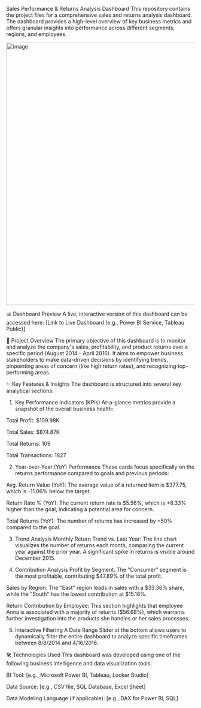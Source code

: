 Sales Performance & Returns Analysis Dashboard
This repository contains the project files for a comprehensive sales and returns analysis dashboard. The dashboard provides a high-level overview of key business metrics and offers granular insights into performance across different segments, regions, and employees.

<img width="1125" height="700" alt="image" src="https://github.com/user-attachments/assets/2783c1c8-afeb-4210-9fa7-78d567c819f4" />

  
📊 Dashboard Preview
A live, interactive version of this dashboard can be accessed here: [Link to Live Dashboard (e.g., Power BI Service, Tableau Public)]

📝 Project Overview
The primary objective of this dashboard is to monitor and analyze the company's sales, profitability, and product returns over a specific period (August 2014 - April 2016). It aims to empower business stakeholders to make data-driven decisions by identifying trends, pinpointing areas of concern (like high return rates), and recognizing top-performing areas.

✨ Key Features & Insights
The dashboard is structured into several key analytical sections:

1. Key Performance Indicators (KPIs)
At-a-glance metrics provide a snapshot of the overall business health:

Total Profit: $109.98K

Total Sales: $874.87K

Total Returns: 109

Total Transactions: 1827

2. Year-over-Year (YoY) Performance
These cards focus specifically on the returns performance compared to goals and previous periods:

Avg. Return Value (YoY): The average value of a returned item is $377.75, which is -11.06\% below the target.

Return Rate % (YoY): The current return rate is $5.56\%, which is +8.33\% higher than the goal, indicating a potential area for concern.

Total Returns (YoY): The number of returns has increased by +50\% compared to the goal.

3. Trend Analysis
Monthly Return Trend vs. Last Year: The line chart visualizes the number of returns each month, comparing the current year against the prior year. A significant spike in returns is visible around December 2015.

4. Contribution Analysis
Profit by Segment: The "Consumer" segment is the most profitable, contributing $47.89\% of the total profit.

Sales by Region: The "East" region leads in sales with a $33.36\% share, while the "South" has the lowest contribution at $15.18\%.

Return Contribution by Employee: This section highlights that employee Anna is associated with a majority of returns ($56.68\%), which warrants further investigation into the products she handles or her sales processes.

5. Interactive Filtering
A Date Range Slider at the bottom allows users to dynamically filter the entire dashboard to analyze specific timeframes between 8/8/2014 and 4/16/2016.

🛠️ Technologies Used
This dashboard was developed using one of the following business intelligence and data visualization tools:

BI Tool: [e.g., Microsoft Power BI, Tableau, Looker Studio]

Data Source: [e.g., CSV file, SQL Database, Excel Sheet]

Data Modeling Language (if applicable): [e.g., DAX for Power BI, SQL]
